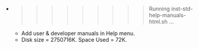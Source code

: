 * >>>>>>>>> Running inst-std-help-manuals-html.sh ...
  * Add user & developer manuals in Help menu.
  * Disk size = 2750716K. Space Used = 72K.
